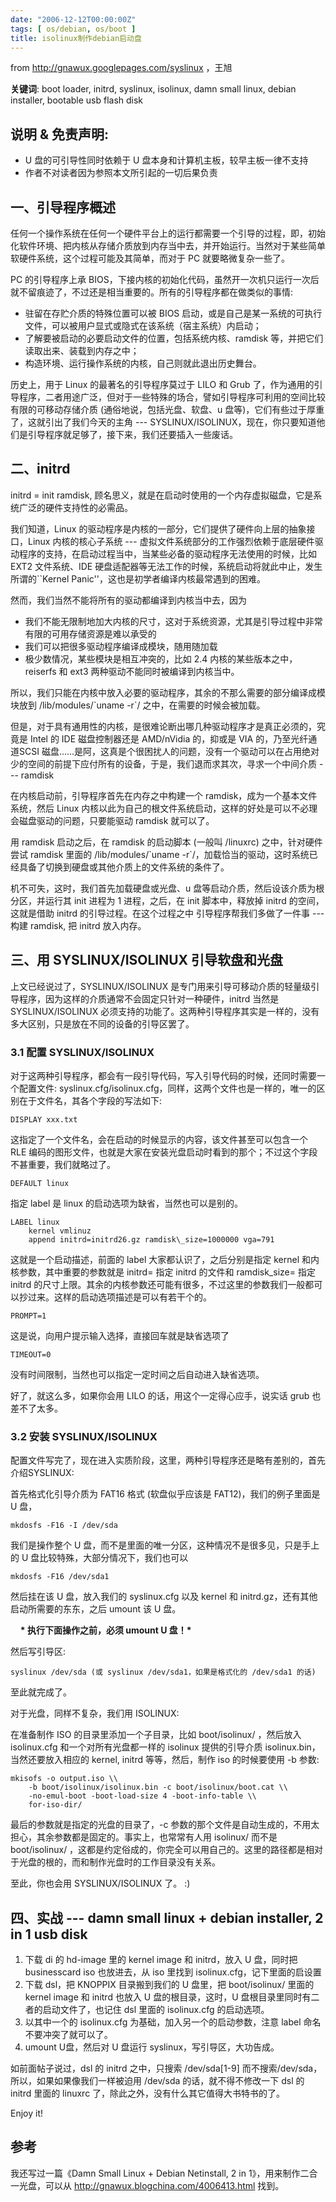 ```yaml
---
date: "2006-12-12T00:00:00Z"
tags: [ os/debian, os/boot ]
title: isolinux制作debian启动盘
---
```


from http://gnawux.googlepages.com/syslinux ，王旭

**关键词**: boot loader, initrd, syslinux, isolinux, damn small linux, debian installer, bootable usb flash disk  

## 说明 & 免责声明:

- U 盘的可引导性同时依赖于 U 盘本身和计算机主板，较早主板一律不支持
- 作者不对读者因为参照本文所引起的一切后果负责

## 一、引导程序概述

任何一个操作系统在任何一个硬件平台上的运行都需要一个引导的过程，即，初始化软件环境、把内核从存储介质放到内存当中去，并开始运行。当然对于某些简单软硬件系统，这个过程可能及其简单，而对于 PC 就要略微复杂一些了。

PC 的引导程序上承 BIOS，下接内核的初始化代码，虽然开一次机只运行一次后就不留痕迹了，不过还是相当重要的。所有的引导程序都在做类似的事情: 

- 驻留在存贮介质的特殊位置可以被 BIOS 启动，或是自己是某一系统的可执行文件，可以被用户显式或隐式在该系统（宿主系统）内启动；
- 了解要被启动的必要启动文件的位置，包括系统内核、ramdisk 等，并把它们读取出来、装载到内存之中；
- 构造环境、运行操作系统的内核，自己则就此退出历史舞台。

历史上，用于 Linux 的最著名的引导程序莫过于 LILO 和 Grub 了，作为通用的引导程序，二者用途广泛，但对于一些特殊的场合，譬如引导程序可利用的空间比较有限的可移动存储介质 (通俗地说，包括光盘、软盘、u 盘等)，它们有些过于厚重了，这就引出了我们今天的主角 --- SYSLINUX/ISOLINUX，现在，你只要知道他们是引导程序就足够了，接下来，我们还要插入一些废话。 

## 二、initrd

initrd = init ramdisk, 顾名思义，就是在启动时使用的一个内存虚拟磁盘，它是系统广泛的硬件支持性的必需品。

我们知道，Linux 的驱动程序是内核的一部分，它们提供了硬件向上层的抽象接口，Linux 内核的核心子系统 --- 虚拟文件系统部分的工作强烈依赖于底层硬件驱动程序的支持，在启动过程当中，当某些必备的驱动程序无法使用的时候，比如 EXT2 文件系统、IDE 硬盘适配器等无法工作的时候，系统启动将就此中止，发生所谓的\`\`Kernel Panic''，这也是初学者编译内核最常遇到的困难。

然而，我们当然不能将所有的驱动都编译到内核当中去，因为

- 我们不能无限制地加大内核的尺寸，这对于系统资源，尤其是引导过程中非常有限的可用存储资源是难以承受的
- 我们可以把很多驱动程序编译成模块，随用随加载
- 极少数情况，某些模块是相互冲突的，比如 2.4 内核的某些版本之中，reiserfs 和 ext3 两种驱动不能同时被编译到内核当中。

所以，我们只能在内核中放入必要的驱动程序，其余的不那么需要的部分编译成模块放到 /lib/modules/\`uname -r\`/ 之中，在需要的时候会被加载。

但是，对于具有通用性的内核，是很难论断出哪几种驱动程序才是真正必须的，究竟是 Intel 的 IDE 磁盘控制器还是 AMD/nVidia 的，抑或是 VIA 的，乃至光纤通道SCSI 磁盘……是阿，这真是个很困扰人的问题，没有一个驱动可以在占用绝对少的空间的前提下应付所有的设备，于是，我们退而求其次，寻求一个中间介质 --- ramdisk

在内核启动前，引导程序首先在内存之中构建一个 ramdisk，成为一个基本文件系统，然后 Linux 内核以此为自己的根文件系统启动，这样的好处是可以不必理会磁盘驱动的问题，只要能驱动 ramdisk 就可以了。

用 ramdisk 启动之后，在 ramdisk 的启动脚本 (一般叫 /linuxrc) 之中，针对硬件尝试 ramdisk 里面的 /lib/modules/\`uname -r\`/，加载恰当的驱动，这时系统已经具备了切换到硬盘或其他介质上的文件系统的条件了。

机不可失，这时，我们首先加载硬盘或光盘、u 盘等启动介质，然后设该介质为根分区，并运行其 init 进程为 1 进程，之后，在 init 脚本中，释放掉 initrd 的空间，这就是借助 initrd 的引导过程。在这个过程之中 引导程序帮我们多做了一件事 --- 构建 ramdisk, 把 initrd 放入内存。

## 三、用 SYSLINUX/ISOLINUX 引导软盘和光盘

上文已经说过了，SYSLINUX/ISOLINUX 是专门用来引导可移动介质的轻量级引导程序，因为这样的介质通常不会固定只针对一种硬件，initrd 当然是 SYSLINUX/ISOLINUX 必须支持的功能了。这两种引导程序其实是一样的，没有多大区别，只是放在不同的设备的引导区罢了。 

### 3.1 配置 SYSLINUX/ISOLINUX

对于这两种引导程序，都会有一段引导代码，写入引导代码的时候，还同时需要一个配置文件: syslinux.cfg/isolinux.cfg，同样，这两个文件也是一样的，唯一的区别在于文件名，其各个字段的写法如下: 

    DISPLAY xxx.txt  
这指定了一个文件名，会在启动的时候显示的内容，该文件甚至可以包含一个 RLE 编码的图形文件，也就是大家在安装光盘启动时看到的那个；不过这个字段不甚重要，我们就略过了。 

    DEFAULT linux  
指定 label 是 linux 的启动选项为缺省，当然也可以是别的。

    LABEL linux
        kernel vmlinuz
        append initrd=initrd26.gz ramdisk\_size=1000000 vga=791

这就是一个启动描述，前面的 label 大家都认识了，之后分别是指定 kernel 和内核参数，其中重要的参数就是 initrd= 指定 initrd 的文件和 ramdisk\_size= 指定 initrd 的尺寸上限。其余的内核参数还可能有很多，不过这里的参数我们一般都可以抄过来。这样的启动选项描述是可以有若干个的。

    PROMPT=1  
    
这是说，向用户提示输入选择，直接回车就是缺省选项了

    TIMEOUT=0  

没有时间限制，当然也可以指定一定时间之后自动进入缺省选项。

好了，就这么多，如果你会用 LILO 的话，用这个一定得心应手，说实话 grub 也差不了太多。  

### 3.2 安装 SYSLINUX/ISOLINUX

配置文件写完了，现在进入实质阶段，这里，两种引导程序还是略有差别的，首先介绍SYSLINUX:

首先格式化引导介质为 FAT16 格式 (软盘似乎应该是 FAT12)，我们的例子里面是 U 盘，  

    mkdosfs -F16 -I /dev/sda  
    
我们是操作整个 U 盘，而不是里面的唯一分区，这种情况不是很多见，只是手上的 U 盘比较特殊，大部分情况下，我们也可以  

    mkdosfs -F16 /dev/sda1  

然后挂在该 U 盘，放入我们的 syslinux.cfg 以及 kernel 和 initrd.gz，还有其他启动所需要的东东，之后 umount 该 U 盘。

    **\* 执行下面操作之前，必须 umount U 盘！\***  

然后写引导区:  

    syslinux /dev/sda (或 syslinux /dev/sda1，如果是格式化的 /dev/sda1 的话)  
    
至此就完成了。

对于光盘，同样不复杂，我们用 ISOLINUX:

在准备制作 ISO 的目录里添加一个子目录，比如 boot/isolinux/ ，然后放入 isolinux.cfg 和一个对所有光盘都一样的 isolinux 提供的引导介质 isolinux.bin，当然还要放入相应的 kernel, initrd 等等，然后，制作 iso 的时候要使用 -b 参数:  

    mkisofs -o output.iso \\  
        -b boot/isolinux/isolinux.bin -c boot/isolinux/boot.cat \\  
        -no-emul-boot -boot-load-size 4 -boot-info-table \\  
        for-iso-dir/  

最后的参数就是指定的光盘的目录了，-c 参数的那个文件是自动生成的，不用太担心，其余参数都是固定的。事实上，也常常有人用 isolinux/ 而不是 boot/isolinux/ ，这都是约定俗成的，你完全可以用自己的。这里的路径都是相对于光盘的根的，而和制作光盘时的工作目录没有关系。

至此，你也会用 SYSLINUX/ISOLINUX 了。 :)  

## 四、实战 --- damn small linux + debian installer, 2 in 1 usb disk

1. 下载 di 的 hd-image 里的 kernel image 和 initrd，放入 U 盘，同时把 businesscard iso 也放进去，从 iso 里找到 isolinux.cfg，记下里面的启设置
2. 下载 dsl，把 KNOPPIX 目录搬到我们的 U 盘里，把 boot/isolinux/ 里面的 kernel image 和 initrd 也放入 U 盘的根目录，这时，U 盘根目录里同时有二者的启动文件了，也记住 dsl 里面的 isolinux.cfg 的启动选项。
3. 以其中一个的 isolinux.cfg 为基础，加入另一个的启动参数，注意 label 命名不要冲突了就可以了。
4. umount U盘，然后对 U 盘运行 syslinux，写引导区，大功告成。

如前面帖子说过，dsl 的 initrd 之中，只搜索 /dev/sda\[1-9\] 而不搜索/dev/sda，所以，如果如果像我们一样被迫用 /dev/sda 的话，就不得不修改一下 dsl 的 initrd 里面的 linuxrc 了，除此之外，没有什么其它值得大书特书的了。

Enjoy it!

## 参考  

我还写过一篇《Damn Small Linux + Debian Netinstall, 2 in 1》，用来制作二合一光盘，可以从  http://gnawux.blogchina.com/4006413.html  找到。
